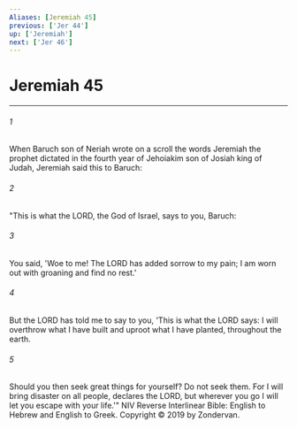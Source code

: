 ```yaml
---
Aliases: [Jeremiah 45]
previous: ['Jer 44']
up: ['Jeremiah']
next: ['Jer 46']
---
```

# Jeremiah 45

***


###### 1 
When Baruch son of Neriah wrote on a scroll the words Jeremiah the prophet dictated in the fourth year of Jehoiakim son of Josiah king of Judah, Jeremiah said this to Baruch: 

###### 2 
"This is what the LORD, the God of Israel, says to you, Baruch: 

###### 3 
You said, 'Woe to me! The LORD has added sorrow to my pain; I am worn out with groaning and find no rest.' 

###### 4 
But the LORD has told me to say to you, 'This is what the LORD says: I will overthrow what I have built and uproot what I have planted, throughout the earth. 

###### 5 
Should you then seek great things for yourself? Do not seek them. For I will bring disaster on all people, declares the LORD, but wherever you go I will let you escape with your life.'" NIV Reverse Interlinear Bible: English to Hebrew and English to Greek. Copyright © 2019 by Zondervan.
